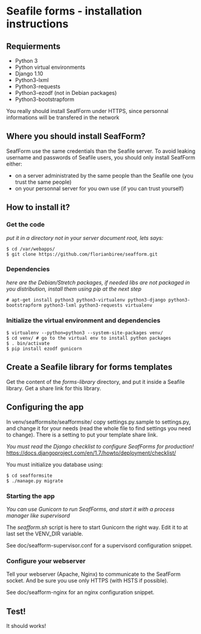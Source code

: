 # Seafile forms - installation instructions

## Requierments

- Python 3
- Python virtual environments
- Django 1.10
- Python3-lxml
- Python3-requests
- Python3-ezodf (not in Debian packages)
- Python3-bootstrapform

You really should install SeafForm under HTTPS, since personnal informations
will be transfered in the network

## Where you should install SeafForm?

SeafForm use the same credentials than the Seafile server. To avoid leaking
username and passwords of Seafile users, you should only install SeafForm either:

- on a server administrated by the same people than the Seafile one (you
  trust the same people)
- on your personnal server for you own use (if you can trust yourself)

## How to install it?

### Get the code
*put it in a directory not in your server document root, lets says:*

    $ cd /var/webapps/
    $ git clone https://github.com/florianbiree/seafform.git

### Dependencies
*here are the Debian/Stretch packages, if needed libs are not packaged in
you distribution, install them using pip at the next step*

    # apt-get install python3 python3-virtualenv python3-django python3-bootstrapform python3-lxml python3-requests virtualenv

### Initialize the virtual environment and dependencies

    $ virtualenv --python=python3 --system-site-packages venv/
    $ cd venv/ # go to the virtual env to install python packages
    $ . bin/activate
    $ pip install ezodf gunicorn

## Create a Seafile library for forms templates

Get the content of the _forms-library_ directory, and put it inside a Seafile library. Get a share link for this library.

## Configuring the app

In venv/seafformsite/seafformsite/ copy settings.py.sample to settings.py, and
change it for your needs (read the whole file to find settings you need to change).
There is a setting to put your template share link.

*You must read the Django checklist to configure SeafForms for production!*
https://docs.djangoproject.com/en/1.7/howto/deployment/checklist/

You must initialize you database using:
    
    $ cd seafformsite
    $ ./manage.py migrate

### Starting the app
*You can use Gunicorn to run SeafForms, and start it with a process manager like supervisord*

The _seafform.sh_ script is here to start Gunicorn the right way. Edit it to at
last set the VENV_DIR variable.

See doc/seafform-supervisor.conf for a supervisord configuration snippet.

### Configure your webserver

Tell your webserver (Apache, Nginx) to communicate to the SeafForm socket. And be sure you use only HTTPS (with HSTS if possible).

See doc/seafform-nginx for an nginx configuration snippet.

## Test!

It should works!

